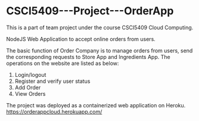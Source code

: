 # CSCI5409---Project---OrderApp
This is a part of team project under the course CSCI5409 Cloud Computing.

NodeJS Web Application to accept online orders from users.

The basic function of Order Company is to manage orders from users, send the corresponding requests to Store App and Ingredients App. 
The operations on the website are listed as below:
1. Login/logout
2. Register and verify user status
3. Add Order
4. View Orders

The project was deployed as a containerized web application on Heroku. 
https://orderappcloud.herokuapp.com/
